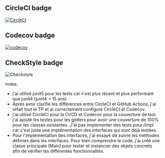 ## CircleCI badge
[![CircleCI](https://dl.circleci.com/status-badge/img/gh/Ibrahim-Jallouli/ceri-m1-techniques-de-test/tree/master.svg?style=svg)](https://dl.circleci.com/status-badge/redirect/gh/Ibrahim-Jallouli/ceri-m1-techniques-de-test/tree/master)

## Codecov badge
[![codecov](https://codecov.io/gh/Ibrahim-Jallouli/ceri-m1-techniques-de-test/graph/badge.svg?token=99T2G064EK)](https://codecov.io/gh/Ibrahim-Jallouli/ceri-m1-techniques-de-test)

## CheckStyle badge
![Checkstyle](https://img.shields.io/badge/checkstyle-8.44-brightgreen.svg)



notes: 
- j'ai utilisé junit5 pour les tests car il est plus récent et plus performant que junit4 (juint4 > 15 ans)
- Après avoir clarifié les différences entre CircleCI et GitHub Actions, j'ai refait tout le TP et ai correctement configuré CircleCI et Codecov.
- j'ai utilisé CircleCI pour la CI/CD et Codecov pour la couverture de test. j'ai ajouté les testes pour les getters pour avoir une couverture de 100% pour les classes existantes. J'ai pas implementer des tests pour /impl car c'est juste une implémentation des interfaces qui sont déjà testées.
- Pour l'implémentation des interfaces, j'ai essayé de suivre les méthodes définies dans les interfaces. Pour bien comprendre le code, j'ai créé une classe principale (Main) pour tester et instancier des objets concrets afin de vérifier les différentes fonctionnalités.
